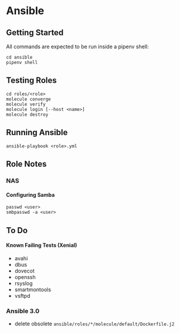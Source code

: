# Ansible

## Getting Started

All commands are expected to be run inside a pipenv shell:

    cd ansible
    pipenv shell

## Testing Roles

    cd roles/<role>
    molecule converge
    molecule verify
    molecule login [--host <name>]
    molecule destroy

## Running Ansible

    ansible-playbook <role>.yml

## Role Notes

### NAS

#### Configuring Samba

    passwd <user>
    smbpasswd -a <user>

## To Do

#### Known Failing Tests (Xenial)
- avahi
- dbus
- dovecot
- openssh
- rsyslog
- smartmontools
- vsftpd

### Ansible 3.0
- delete obsolete `ansible/roles/*/molecule/default/Dockerfile.j2`
